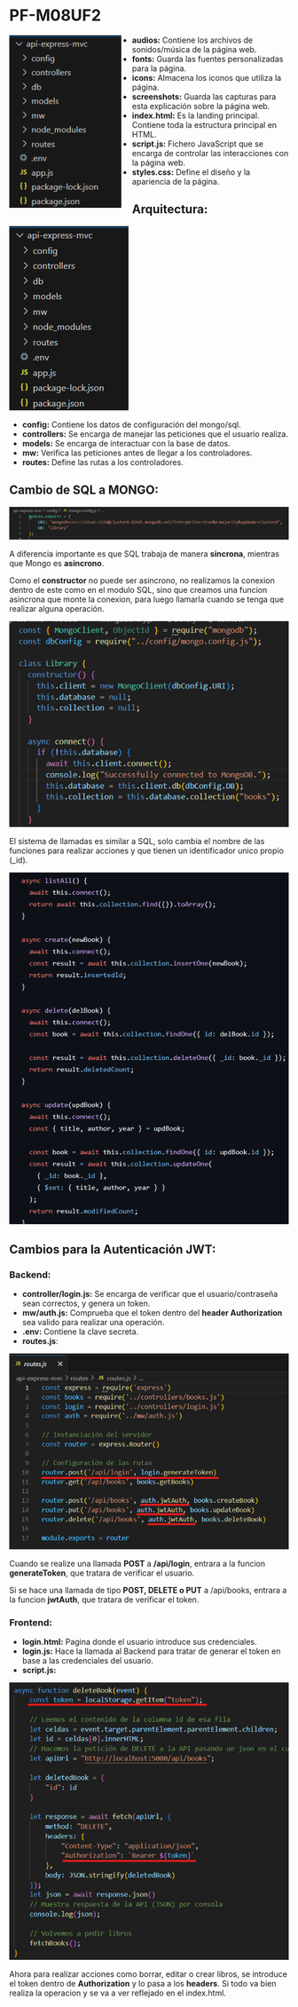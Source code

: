 # PF-M08UF2

<div>
  <img src="images/arquitectura.png" alt="Estructura" style="width: 40%; float: left; margin-right: 20px;">
  
  <div>
    <ul>
      <li><strong>audios:</strong> Contiene los archivos de sonidos/música de la página web.</li>
      <li><strong>fonts:</strong> Guarda las fuentes personalizadas para la página.</li>
      <li><strong>icons:</strong> Almacena los iconos que utiliza la página.</li>
      <li><strong>screenshots:</strong> Guarda las capturas para esta explicación sobre la página web.</li>
      <li><strong>index.html:</strong> Es la landing principal. Contiene toda la estructura principal en HTML.</li>
      <li><strong>script.js:</strong> Fichero JavaScript que se encarga de controlar las interacciones con la página web.</li>
      <li><strong>styles.css:</strong> Define el diseño y la apariencia de la página.</li>
    </ul>
  </div>
</div>


## Arquitectura:

![Estructura](images/arquitectura.png)

- **config:** Contiene los datos de configuración del mongo/sql.
- **controllers:** Se encarga de manejar las peticiones que el usuario realiza.
- **models:** Se encarga de interactuar con la base de datos.
- **mw:** Verifica las peticiones antes de llegar a los controladores.
- **routes:** Define las rutas a los controladores.

## Cambio de SQL a MONGO:

![Configuracion Mongo](images/configMongo.png)

A diferencia importante es que SQL trabaja de manera **sincrona**, mientras que Mongo es **asincrono**.

Como el **constructor** no puede ser asincrono, no realizamos la conexion dentro de este como en el modulo SQL, sino que
creamos una funcion asincrona que monte la conexion, para luego llamarla cuando se tenga que realizar alguna operación.

![Configuracion Mongo](images/constructor.png)

El sistema de llamadas es similar a SQL, solo cambia el nombre de las funciones para realizar acciones y que tienen un
identificador unico propio (_id).

![Operaciones Mongo](images/acciones.png)

## Cambios para la Autenticación JWT:
### Backend:
- **controller/login.js:** Se encarga de verificar que el usuario/contraseña sean correctos, y genera un token.
- **mw/auth.js:** Comprueba que el token dentro del **header Authorization** sea valido para realizar una operación.
- **.env:** Contiene la clave secreta.
- **routes.js**:
  
![Cambios routes](images/routes.png)

Cuando se realize una llamada **POST** a **/api/login**, entrara a la funcion **generateToken**, que tratara de verificar el usuario.

Si se hace una llamada de tipo **POST, DELETE o PUT** a /api/books, entrara a la funcion **jwtAuth**, que tratara de verificar el token.

### Frontend:
- **login.html:** Pagina donde el usuario introduce sus credenciales.
- **login.js:** Hace la llamada al Backend para tratar de generar el token en base a las credenciales del usuario.
- **script.js:**

![Cambios script](images/authorization.png)

Ahora para realizar acciones como borrar, editar o crear libros, se introduce el token dentro de **Authorization** y lo pasa a los **headers**.
Si todo va bien realiza la operacion y se va a ver reflejado en el index.html.


